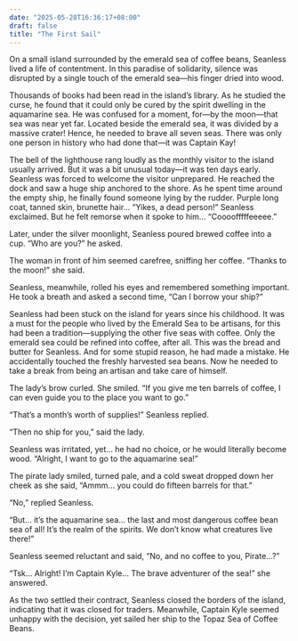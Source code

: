 ```yaml
---
date: "2025-05-28T16:36:17+08:00"
draft: false
title: "The First Sail"
---
```


On a small island surrounded by the emerald sea of coffee beans, Seanless lived a life of contentment. In this paradise of solidarity, silence was disrupted by a single touch of the emerald sea—his finger dried into wood.

Thousands of books had been read in the island’s library. As he studied the curse, he found that it could only be cured by the spirit dwelling in the aquamarine sea. He was confused for a moment, for—by the moon—that sea was near yet far. Located beside the emerald sea, it was divided by a massive crater! Hence, he needed to brave all seven seas. There was only one person in history who had done that—it was Captain Kay!

The bell of the lighthouse rang loudly as the monthly visitor to the island usually arrived. But it was a bit unusual today—it was ten days early. Seanless was forced to welcome the visitor unprepared. He reached the dock and saw a huge ship anchored to the shore. As he spent time around the empty ship, he finally found someone lying by the rudder. Purple long coat, tanned skin, brunette hair… “Yikes, a dead person!” Seanless exclaimed. But he felt remorse when it spoke to him… “Coooofffffeeeee.”

Later, under the silver moonlight, Seanless poured brewed coffee into a cup. “Who are you?” he asked.

The woman in front of him seemed carefree, sniffing her coffee. “Thanks to the moon!” she said.

Seanless, meanwhile, rolled his eyes and remembered something important. He took a breath and asked a second time, “Can I borrow your ship?”

Seanless had been stuck on the island for years since his childhood. It was a must for the people who lived by the Emerald Sea to be artisans, for this had been a tradition—supplying the other five seas with coffee. Only the emerald sea could be refined into coffee, after all. This was the bread and butter for Seanless. And for some stupid reason, he had made a mistake. He accidentally touched the freshly harvested sea beans. Now he needed to take a break from being an artisan and take care of himself.

The lady’s brow curled. She smiled. “If you give me ten barrels of coffee, I can even guide you to the place you want to go.”

“That’s a month’s worth of supplies!” Seanless replied.

“Then no ship for you,” said the lady.

Seanless was irritated, yet… he had no choice, or he would literally become wood. “Alright, I want to go to the aquamarine sea!”

The pirate lady smiled, turned pale, and a cold sweat dropped down her cheek as she said, “Ammm… you could do fifteen barrels for that.”

“No,” replied Seanless.

“But… it’s the aquamarine sea… the last and most dangerous coffee bean sea of all! It’s the realm of the spirits. We don’t know what creatures live there!”

Seanless seemed reluctant and said, “No, and no coffee to you, Pirate…?”

“Tsk… Alright! I’m Captain Kyle… The brave adventurer of the sea!” she answered.

As the two settled their contract, Seanless closed the borders of the island, indicating that it was closed for traders. Meanwhile, Captain Kyle seemed unhappy with the decision, yet sailed her ship to the Topaz Sea of Coffee Beans.
